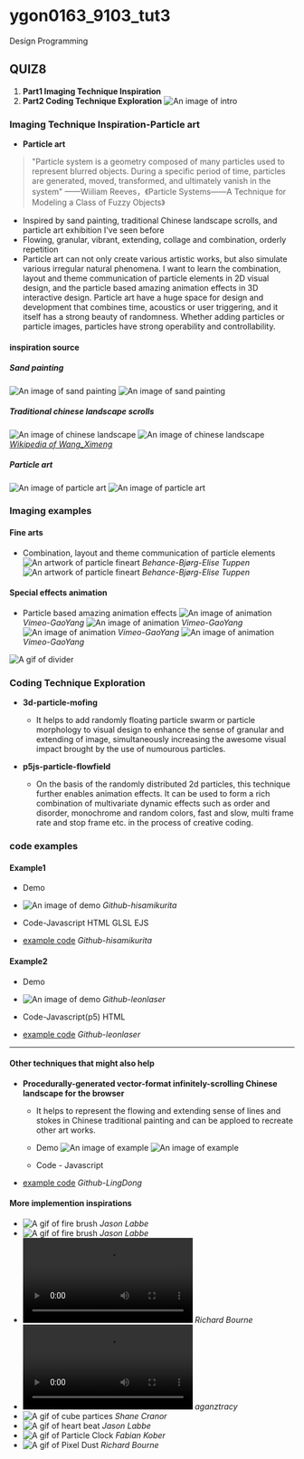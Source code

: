 # ygon0163_9103_tut3
Design Programming
## QUIZ8
1. __Part1 Imaging Technique Inspiration__
2. __Part2 Coding Technique Exploration__
![An image of intro](https://picx.zhimg.com/70/v2-5d2d779ea351bcd0052dc70e0db26b30_1440w.avis?source=172ae18b&biz_tag=Post)

### Imaging Technique Inspiration-Particle art
- __Particle art__
> "Particle system is a geometry composed of many particles used to represent blurred objects. During a specific period of time, particles are generated, moved, transformed, and ultimately vanish in the system" ——Wiiliam Reeves，《Particle Systems——A Technique for Modeling a Class of Fuzzy Objects》

  - Inspired by sand painting, traditional Chinese landscape scrolls, and particle art exhibition I've seen before
  - Flowing, granular, vibrant, extending, collage and combination, orderly repetition
  - Particle art can not only create various artistic works, but also simulate various irregular natural phenomena. I want to learn the combination, layout and theme communication of particle elements in 2D visual design, and the particle based amazing animation effects in 3D interactive design. Particle art have a huge space for design and development that combines time, acoustics or user triggering, and it itself has a strong beauty of randomness. Whether adding particles or particle images, particles have strong operability and controllability.

#### inspiration source
##### Sand painting
![An image of sand painting](readmeImages/sand%20painting1.png)
![An image of sand painting](readmeImages/sand%20painting2.png)
##### Traditional chinese landscape scrolls
![An image of chinese landscape](https://img2.baidu.com/it/u=4023517925,3681981742&fm=253&app=138&size=w931&n=0&f=JPEG&fmt=auto?sec=1696093200&t=ba723e1bdbbe78ed441d5aedebb630b9)
![An image of chinese landscape](https://img1.baidu.com/it/u=4258064644,1609190685&fm=253&fmt=auto&app=138&f=JPEG?w=500&h=750)
 _[Wikipedia of Wang_Ximeng](https://en.wikipedia.org/wiki/Wang_Ximeng)_
##### Particle art
![An image of particle art](readmeImages/Particle%20art1.png)
![An image of particle art](readmeImages/Particle%20art2.png)


### Imaging examples
#### Fine arts
- Combination, layout and theme communication of particle elements
![An artwork of particle fineart](https://mir-s3-cdn-cf.behance.net/project_modules/fs/76e47185644223.5d820c8f0709a.jpg)
 _Behance-Bjørg-Elise Tuppen_
![An artwork of particle fineart](https://mir-s3-cdn-cf.behance.net/project_modules/max_3840/1169e785644223.5d820c8f0ad33.jpg)
 _Behance-Bjørg-Elise Tuppen_

#### Special effects animation
- Particle based amazing animation effects
![An image of animation](readmeImages/animation1.png)
 _Vimeo-GaoYang_
 ![An image of animation](readmeImages/animation2.png)
 _Vimeo-GaoYang_
 ![An image of animation](readmeImages/animation3.png)
 _Vimeo-GaoYang_
 ![An image of animation](readmeImages/animation4.png)
 _Vimeo-GaoYang_

![A gif of divider](https://pic2.zhimg.com/v2-5abc8f95fcebd7415e9ac40446e73231_b.jpg)
### Coding Technique Exploration
- __3d-particle-mofing__
  - It helps to add randomly floating particle swarm or particle morphology to visual design to enhance the sense of granular and extending of image, simultaneously increasing the awesome visual impact brought by the use of numourous particles.

- __p5js-particle-flowfield__
  - On the basis of the randomly distributed 2d particles, this technique further enables animation effects. It can be used to form a rich combination of multivariate dynamic effects such as order and disorder, monochrome and random colors, fast and slow, multi frame rate and stop frame etc. in the process of creative coding.


### code examples
#### Example1
- Demo
- ![An image of demo](https://user-images.githubusercontent.com/47776346/125148854-264b7c00-e170-11eb-8e61-d163df1b1085.png)
 _Github-hisamikurita_

- Code-Javascript HTML GLSL EJS
- [example code](https://github.com/hisamikurita/3d-particle-mofing)
 _Github-hisamikurita_

#### Example2
- Demo
- ![An image of demo](https://github.com/leonlaser/p5js-particle-flowfield/raw/master/demo.gif)
 _Github-leonlaser_

- Code-Javascript(p5) HTML
- [example code](https://github.com/leonlaser/p5js-particle-flowfield)
 _Github-leonlaser_

 ---

#### Other techniques that might also help
- __Procedurally-generated vector-format infinitely-scrolling Chinese landscape for the browser__
  - It helps to represent the flowing and extending sense of lines and stokes in Chinese traditional painting and can be apploed to recreate other art works.

  - Demo
![An image of example](https://github.com/LingDong-/shan-shui-inf/raw/master/screenshots/screen001.jpg?raw=true)
![An image of example](https://github.com/LingDong-/shan-shui-inf/raw/master/screenshots/screen002.jpg?raw=true)

  - Code - Javascript 
- [example code](https://github.com/LingDong-/shan-shui-inf)
 _Github-LingDong_

#### More implemention inspirations
- ![A gif of fire brush](readmeImages/fire%20brush1.webp)
 _Jason Labbe_
- ![A gif of fire brush](readmeImages/fire%20brush2.webp)
 _Jason Labbe_
- ![A gif of geyser](readmeImages/geyser.mp4)
_Richard Bourne_
- ![A gif of Let Van Gogh&amp;#39;s Stars Flow,](readmeImages/let%20van%20gogh.mp4)
_aganztracy_
- ![A gif of cube partices](https://pic3.zhimg.com/v2-937c3142fa6de843dddce08e16540df6_b.webp)
_Shane Cranor_
- ![A gif of heart beat](https://pic3.zhimg.com/v2-7ffc9d1a00979cbd6a1dbc0f7b2893ce_b.webp)
_Jason Labbe_
- ![A gif of Particle Clock](https://pic2.zhimg.com/v2-f8f1d96d077908ceb149cf2c14630a65_b.webp)
_Fabian Kober_
- ![A gif of Pixel Dust](https://pic3.zhimg.com/v2-e989deb4d9585164b1c3ec01f67daf0e_b.webp)
_Richard Bourne_